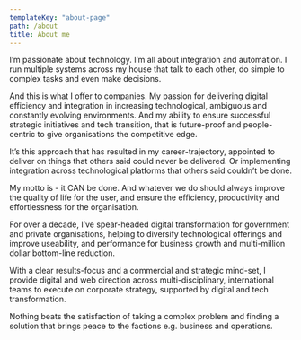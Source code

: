 ```yaml
---
templateKey: "about-page"
path: /about
title: About me
---
```


I’m passionate about technology. I’m all about integration and automation. I run multiple systems across my house that talk to each other, do simple to complex tasks and even make decisions.

And this is what I offer to companies. My passion for delivering digital efficiency and integration in increasing technological, ambiguous and constantly evolving environments. And my ability to ensure successful strategic initiatives and tech transition, that is future-proof and people-centric to give organisations the competitive edge.

It’s this approach that has resulted in my career-trajectory, appointed to deliver on things that others said could never be delivered. Or implementing integration across technological platforms that others said couldn’t be done.

My motto is - it CAN be done. And whatever we do should always improve the quality of life for the user, and ensure the efficiency, productivity and effortlessness for the organisation.

For over a decade, I’ve spear-headed digital transformation for government and private organisations, helping to diversify technological offerings and improve useability, and performance for business growth and multi-million dollar bottom-line reduction.

With a clear results-focus and a commercial and strategic mind-set, I provide digital and web direction across multi-disciplinary, international teams to execute on corporate strategy, supported by digital and tech transformation.

Nothing beats the satisfaction of taking a complex problem and finding a solution that brings peace to the factions e.g. business and operations.
